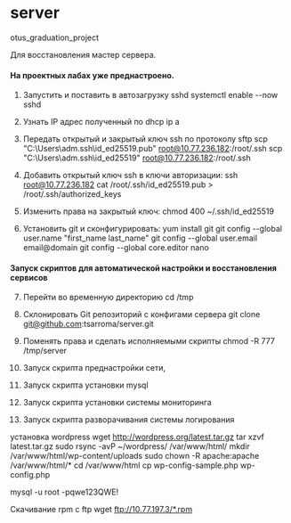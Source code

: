 # server
otus_graduation_project

Для восстановления мастер сервера. 

#### На проектных лабах уже преднастроено.

1. Запустить и поставить в автозагрузку sshd
   systemctl enable --now sshd
   
2. Узнать IP адрес полученный по dhcp
   ip a
    
3. Передать открытый и закрытый ключ ssh по протоколу sftp
   scp "C:\Users\adm\.ssh\id_ed25519.pub" root@10.77.236.182:/root/.ssh
   scp "C:\Users\adm\.ssh\id_ed25519" root@10.77.236.182:/root/.ssh
   
4. Добавить открытый ключ ssh в ключи авторизации:
   ssh root@10.77.236.182
   cat /root/.ssh/id_ed25519.pub > /root/.ssh/authorized_keys
   
5. Изменить права на закрытый ключ:
   chmod 400 ~/.ssh/id_ed25519
      
6. Установить git и сконфигурировать:
   yum install git
   git config --global user.name "first_name last_name"
   git config --global user.email email@domain
   git config --global core.editor nano

#### Запуск скриптов для автоматической настройки и восстановления сервисов

7. Перейти во временную директорию
   cd /tmp
   
8. Склонировать Git репозиторий с конфигами сервера
   git clone git@github.com:tsarroma/server.git

9. Поменять права и сделать исполняемыми скрипты
    chmod -R 777 /tmp/server

13. Запуск скрипта преднастройки сети,

14. Запуск скрипта установки mysql
15. Запуск скрипта установки системы мониторинга
16. Запуск скрипта разворачивания системы логирования

установка wordpress
wget http://wordpress.org/latest.tar.gz
tar xzvf latest.tar.gz
sudo rsync -avP ~/wordpress/ /var/www/html/
mkdir /var/www/html/wp-content/uploads
sudo chown -R apache:apache /var/www/html/*
cd /var/www/html
cp wp-config-sample.php wp-config.php

mysql -u root -pqwe123QWE!


Скачивание rpm с ftp
wget ftp://10.77.197.3/*.rpm

   
     

